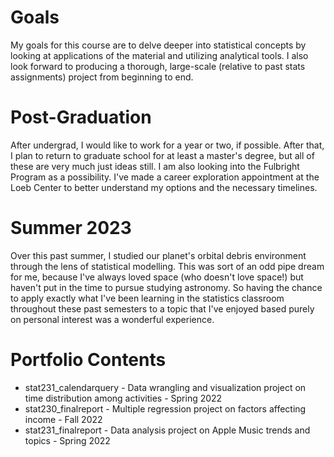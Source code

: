 # Goals
My goals for this course are to delve deeper into statistical concepts by looking at applications of the material and utilizing analytical tools. I also look forward to producing a thorough, large-scale (relative to past stats assignments) project from beginning to end.

# Post-Graduation
After undergrad, I would like to work for a year or two, if possible. After that, I plan to return to graduate school for at least a master's degree, but all of these are very much just ideas still. I am also looking into the Fulbright Program as a possibility. I've made a career exploration appointment at the Loeb Center to better understand my options and the necessary timelines.

# Summer 2023
Over this past summer, I studied our planet's orbital debris environment through the lens of statistical modelling. This was sort of an odd pipe dream for me, because I've always loved space (who doesn't love space!) but haven't put in the time to pursue studying astronomy. So having the chance to apply exactly what I've been learning in the statistics classroom throughout these past semesters to a topic that I've enjoyed based purely on personal interest was a wonderful experience.

# Portfolio Contents
- stat231_calendarquery - Data wrangling and visualization project on time distribution among activities - Spring 2022
- stat230_finalreport - Multiple regression project on factors affecting income - Fall 2022
- stat231_finalreport - Data analysis project on Apple Music trends and topics - Spring 2022
